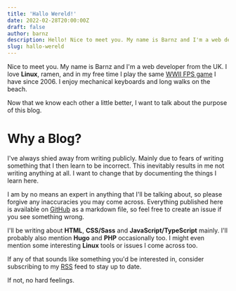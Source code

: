 ```yaml
---
title: 'Hallo Wereld!'
date: 2022-02-28T20:00:00Z
draft: false
author: barnz
description: Hello! Nice to meet you. My name is Barnz and I'm a web developer from the UK.
slug: hallo-wereld
---
```


Nice to meet you. My name is Barnz and I'm a web developer from the UK. I love **Linux**, ramen, and in my free time I play the same [WWII FPS game](https://www.splashdamage.com/games/wolfenstein-enemy-territory/) I have since 2006. I enjoy mechanical keyboards and long walks on the beach.

Now that we know each other a little better, I want to talk about the purpose of this blog.

# Why a Blog?

I've always shied away from writing publicly. Mainly due to fears of writing something that I then learn to be incorrect. This inevitably results in me not writing anything at all. I want to change that by documenting the things I learn here.

I am by no means an expert in anything that I'll be talking about, so please forgive any inaccuracies you may come across. Everything published here is available on [GitHub](https://github.com/incinn/barnz.dev) as a markdown file, so feel free to create an issue if you see something wrong.

I'll be writing about **HTML**, **CSS/Sass** and **JavaScript/TypeScript** mainly. I'll probably also mention **Hugo** and **PHP** occasionally too. I might even mention some interesting **Linux** tools or issues I come across too.

If any of that sounds like something you'd be interested in, consider subscribing to my [RSS](/blog/index.xml) feed to stay up to date.

If not, no hard feelings.
